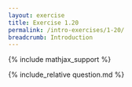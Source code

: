 ```yaml
---
layout: exercise
title: Exercise 1.20
permalink: /intro-exercises/1-20/
breadcrumb: Introduction
---
```


{% include mathjax_support %}

<div><i class="arrow-up loader" data-chapter="intro-exercises" data-exercise="ex_20" data-rating="0"></i></div>
{% include_relative question.md %}
